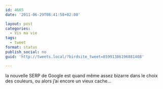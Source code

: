 ```yaml
---
id: 4665
date: '2011-06-29T08:41:58+02:00'

layout: post
categories:
  - Vis ma vie
tags:
  - tweet
format: status
publish_social: no
guid: 'http://tweets.local/?birdsite_tweet=85991386196881408'

---
```


la nouvelle SERP de Google est quand même assez bizarre dans le choix des couleurs, ou alors j’ai encore un vieux cache…
